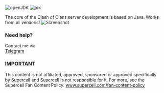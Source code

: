  ![openJDK](https://img.shields.io/badge/java-%23ED8B00.svg?style=for-the-badge&logo=openjdk&logoColor=white) ![jdk](https://img.shields.io/badge/11%2B-Black?style=for-the-badge&logoColor=White&label=Jdk&color=FF8000)

The core of the Clash of Clans server development is based on Java. Works from all versions!
![Screenshot](https://i.imgur.com/CXqsMPg.png) 
### Need help?
Contact me via  
[Telegram](https://t.me/MEMozki)
### IMPORTANT
This content is not affiliated, approved, sponsored or approved specifically by Supercell and Supercell is not responsible for it. For more, see the Supercell Fan Content Policy: www.supercell.com/fan-content-policy
